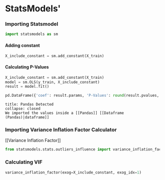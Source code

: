 # StatsModels'

### Importing Statsmodel
```python
import statsmodels as sm
```
#### Adding constant
```python
X_include_constant = sm.add_constant(X_train)
```

#### Calculating P-Values
```python
X_include_constant = sm.add_constant(X_train)
model = sm.OLS(y_train, X_include_constant)
result = model.fit()

pd.DataFrame({'coef': result.params, 'P-Values': round(result.pvalues, 3)})
```
```ad-Notice
title: Pandas Detected
collapse: closed
We imported the values inside a [[Pandas]] [[Dataframe (Pandas)|dataframe]]

```

### Importing Variance Inflation Factor Calculator
[[Variance Inflation Factor]]
```python
from statsmodels.stats.outliers_influence import variance_inflation_factor
```

### Calculating VIF
```python
variance_inflation_factor(exog=X_include_constant, exog_idx=1)
```
